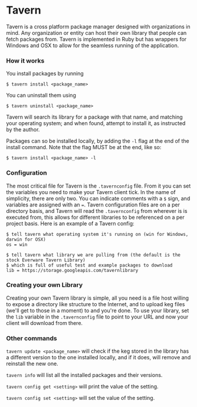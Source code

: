 # Tavern
Tavern is a cross platform package manager designed with organizations in mind. Any organization or entity can host their own library that people can fetch packages from. Tavern is implemented in Ruby but has wrappers for Windows and OSX to allow for the seamless running of the application.

### How it works
You install packages by running
```
$ tavern install <package_name>
```

You can uninstall them using
```
$ tavern uninstall <package_name>
```

Tavern will search its library for a package with that name, and matching your operating system; and when found, attempt to install it, as instructed by the author.

Packages can so be installed locally, by adding the `-l` flag at the end of the install command. Note that the flag MUST be at the end, like so:
```
$ tavern install <package_name> -l
```

### Configuration
The most critical file for Tavern is the `.tavernconfig` file. From it you can set the variables you need to make your Tavern client tick. In the name of simplicity, there are only two. You can indicate comments with a `$` sign, and variables are assigned with an `=`. Tavern configuration files are on a per directory basis, and Tavern will read the `.tavernconfig` from wherever is is executed from, this allows for different libraries to be referenced on a per project basis. Here is an example of a Tavern config:

```
$ tell tavern what operating system it's running on (win for Windows, darwin for OSX)
os = win

$ tell tavern what library we are pulling from (the default is the stock Everware Tavern Library)
$ which is full of useful test and example packages to download
lib = https://storage.googleapis.com/tavernlibrary
```

### Creating your own Library
Creating your own Tavern library is simple, all you need is a file host willing to expose a directory like structure to the Internet, and to upload keg files (we'll get to those in a moment) to and you're done. To use your library, set the `lib` variable in the `.tavernconfig` file to point to your URL and now your client will download from there.

### Other commands
`tavern update <package_name>` will check if the keg stored in the library has a different version to the one installed locally, and if it does, will remove and reinstall the new one.

`tavern info` will list all the installed packages and their versions.

`tavern config get <setting>` will print the value of the setting.

`tavern config set <setting>` will set the value of the setting.
